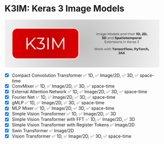 # K3IM: Keras 3 Image Models
![Logo](assets/Banner.png)
- [X] Compact Convolution Transformer :white_check_mark: 1D, :white_check_mark: Image/2D, :white_check_mark: 3D, :white_check_mark: space-time
- [X] ConvMixer :white_check_mark: 1D, :white_check_mark: Image/2D, :white_check_mark: 3D, :white_check_mark: space-time
- [X] External Attention Network :white_check_mark: 1D, :white_check_mark: Image/2D, :white_check_mark: 3D, :white_check_mark: space-time
- [X] Fourier Net :white_check_mark: 1D, :white_check_mark: Image/2D, :white_check_mark: 3D, :white_check_mark: space-time
- [X] gMLP :white_check_mark: 1D, :white_check_mark: Image/2D, :white_check_mark: 3D, :white_check_mark: space-time
- [X] MLP Mixer :white_check_mark: 1D, :white_check_mark: Image/2D, :white_check_mark: 3D, :white_check_mark: space-time
- [X] Simple Vision Transformer :white_check_mark: 1D, :white_check_mark: Image/2D, :white_check_mark: 3D
- [X] Simple Vision Transformer with FFT :white_check_mark: 1D, :white_check_mark: Image/2D, :white_check_mark: 3D
- [X] Simple Vision Transformer with Register Tokens :white_check_mark: Image/2D
- [X] Swin Transformer :white_check_mark: Image/2D
- [X] Vision Transformer :white_check_mark: 1D, :white_check_mark: Image/2D, :white_check_mark: 3D, :white_check_mark: space-time
